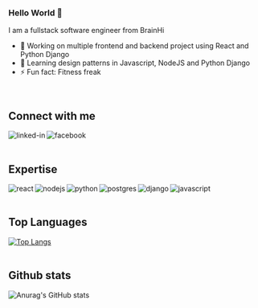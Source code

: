 ### Hello World 👋
I am a fullstack software engineer from BrainHi
- 🔭 Working on multiple frontend and backend project using React and Python Django
- 🌱 Learning design patterns in Javascript, NodeJS and Python Django
- ⚡ Fun fact: Fitness freak

<br>

## Connect with me

[<img align="left" alt="linked-in" src="https://img.shields.io/badge/linkedin-%230077B5.svg?&style=for-the-badge&logo=linkedin&logoColor=white" />](https://www.linkedin.com/in/abdiel-vega-36b9481bb/)

[<img align="left" alt="facebook" src="https://img.shields.io/badge/facebook-%231877F2.svg?&style=for-the-badge&logo=facebook&logoColor=white" />](https://www.facebook.com/abdiel.vega.9)

<br>
<br>

## Expertise
<img align="left" alt="react" src="https://img.shields.io/badge/react%20-%2320232a.svg?&style=for-the-badge&logo=react&logoColor=%2361DAFB" />

<img align="left" alt="nodejs" src="https://img.shields.io/badge/node.js%20-%2343853D.svg?&style=for-the-badge&logo=node.js&logoColor=white" />

<img align="left" alt="python" src="https://img.shields.io/badge/Python-%23232F3E?logo=python&logoColor=white&style=for-the-badge" />

<img align="left" alt="postgres" src="https://img.shields.io/badge/postgres-%23316192.svg?&style=for-the-badge&logo=postgresql&logoColor=white" />

<img align="left" alt="django" src="https://img.shields.io/badge/Django-092e20?logo=django&logoColor=white&style=for-the-badge" />

<img align="left" alt="javascript" src="https://img.shields.io/badge/Javascript-9107c8?logo=javascript&logoColor=white&style=for-the-badge" />

<br>
<br>

## Top Languages
<a>[![Top Langs](https://github-readme-stats.vercel.app/api/top-langs/?username=afvr94&layout=compact&theme=radical)](https://github.com/afvr94/github-readme-stats)</a>
<br>
<br>
## Github stats
<a>![Anurag's GitHub stats](https://github-readme-stats.vercel.app/api?username=afvr94&show_icons=true&theme=radical)</a>
